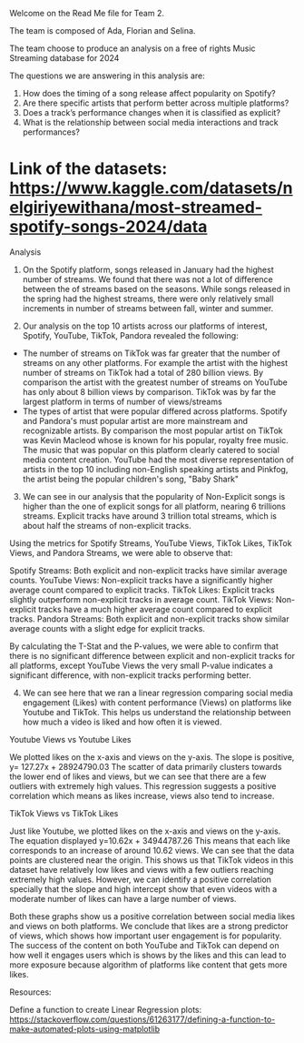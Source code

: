 
Welcome on the Read Me file for Team 2. 

The team is composed of Ada, Florian and Selina.

The team choose to produce an analysis on a free of rights Music Streaming database for 2024 

The questions we are answering in this analysis are:

1. How does the timing of a song release affect popularity on Spotify?
2. Are there specific artists that perform better across multiple platforms?
3. Does a track’s performance changes when it is classified as explicit?
4. What is the relationship between social media interactions and track performances?

# Link of the datasets: https://www.kaggle.com/datasets/nelgiriyewithana/most-streamed-spotify-songs-2024/data

Analysis

1. On the Spotify platform, songs released in January had the highest number of streams. We found that there was not a lot of difference between the of streams based on the seasons. While songs released in the spring had the highest streams, there were only relatively small increments in number of streams between fall, winter and summer.

2. Our analysis on the top 10 artists across our platforms of interest, Spotify, YouTube, TikTok, Pandora revealed the following:
 - The number of streams on TikTok was far greater that the number of streams on any other platforms. For example the artist with the highest number of streams on TikTok had a total of 280 billion views. By comparison the artist with the greatest number of streams on YouTube has only about 8 billion views by comparison. TikTok was by far the largest platform in terms of number of views/streams
 - The types of artist that were popular differed across platforms. Spotify and Pandora's must popular artist are more mainstream and recognizable artists. By comparison the most popular artist on TikTok was Kevin Macleod whose is known for his popular, royalty free music. The music that was popular on this platform clearly catered to social media content creation. YouTube had the most diverse representation of artists in the top 10 including non-English speaking artists and Pinkfog, the artist being the popular children's song, "Baby Shark"

3. We can see in our analysis that the popularity of Non-Explicit songs is higher than the one of explicit songs for all platform, nearing 6 trillions streams. Explicit tracks have around 3 trillion total streams, which is about half the streams of non-explicit tracks.

Using the metrics for Spotify Streams, YouTube Views, TikTok Likes, TikTok Views, and Pandora Streams, we were able to observe that:

Spotify Streams: Both explicit and non-explicit tracks have similar average counts.
YouTube Views: Non-explicit tracks have a significantly higher average count compared to explicit tracks.
TikTok Likes: Explicit tracks slightly outperform non-explicit tracks in average count.
TikTok Views: Non-explicit tracks have a much higher average count compared to explicit tracks.
Pandora Streams: Both explicit and non-explicit tracks show similar average counts with a slight edge for explicit tracks.

By calculating the T-Stat and the P-values, we were able to confirm that there is no significant difference between explicit and non-explicit tracks for all platforms, except YouTube Views the very small P-value indicates a significant difference, with non-explicit tracks performing better.

4. We can see here that we ran a linear regression comparing social media engagement (Likes) with content performance (Views) on platforms like Youtube and TikTok. This helps us understand the relationship between how much a video is liked and how often it is viewed.

Youtube Views vs Youtube Likes 

We plotted likes on the x-axis and views on the y-axis. The slope is positive, y= 127.27x + 28924790.03 The scatter of data primarily clusters towards the lower end of likes and views, but we can see that there are a few outliers with extremely high values. This regression suggests a positive correlation which means as likes increase, views also tend to increase.

TikTok Views vs TikTok Likes

Just like Youtube, we plotted likes on the x-axis and views on the y-axis. The equation displayed y=10.62x + 34944787.26 This means that each like corresponds to an increase of around 10.62 views. We can see that the data points are clustered near the origin. This shows us that TikTok videos in this dataset have relatively low likes and views with a few outliers reaching extremely high values. However, we can identify a positive correlation specially that the slope and high intercept show that even videos with a moderate number of likes can have a large number of views.

Both these graphs show us a positive correlation between social media likes and views on both platforms. We conclude that likes are a strong predictor of views, which shows how important user engagement is for popularity. The success of the content on both YouTube and TikTok can depend on how well it engages users which is shows by the likes and this can lead to more exposure because algorithm of platforms like content that gets more likes.



Resources:

Define a function to create Linear Regression plots: https://stackoverflow.com/questions/61263177/defining-a-function-to-make-automated-plots-using-matplotlib